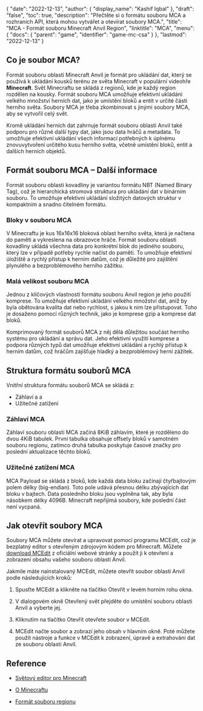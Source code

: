 {
  "date": "2022-12-13",
  "author": {
    "display_name": "Kashif Iqbal"
},
  "draft": "false",
  "toc": true,
  "description": "Přečtěte si o formátu souboru MCA a rozhraních API, která mohou vytvářet a otevírat soubory MCA.",
  "title": "MCA - Formát souboru Minecraft Anvil Region",
  "linktitle": "MCA",
  "menu": {
    "docs": {
      "parent": "game",
      "identifier": "game-mc-csa"
}
},
  "lastmod": "2022-12-13"
}

## Co je soubor MCA?

Formát souboru oblasti Minecraft Anvil je formát pro ukládání dat, který se používá k ukládání kousků terénu ze světa Minecraft v populární videohře **Minecraft**. Svět Minecraftu se skládá z regionů, kde je každý region rozdělen na kousky. Formát souboru MCA umožňuje efektivní ukládání velkého množství herních dat, jako je umístění bloků a entit v určité části herního světa. Soubory MCA je třeba zkombinovat s jinými soubory MCA, aby se vytvořil celý svět.

Kromě ukládání herních dat zahrnuje formát souboru oblasti Anvil také podporu pro různé další typy dat, jako jsou data hráčů a metadata. To umožňuje efektivní ukládání všech informací potřebných k úplnému znovuvytvoření určitého kusu herního světa, včetně umístění bloků, entit a dalších herních objektů.

## Formát souboru MCA – Další informace

Formát souboru oblasti kovadliny je variantou formátu NBT (Named Binary Tag), což je hierarchická stromová struktura pro ukládání dat v binárním souboru. To umožňuje efektivní ukládání složitých datových struktur v kompaktním a snadno čitelném formátu.

### Bloky v souboru MCA

V Minecraftu je kus 16x16x16 bloková oblast herního světa, která je načtena do paměti a vykreslena na obrazovce hráče. Formát souboru oblasti kovadliny ukládá všechna data pro konkrétní blok do jediného souboru, který lze v případě potřeby rychle načíst do paměti. To umožňuje efektivní úložiště a rychlý přístup k herním datům, což je důležité pro zajištění plynulého a bezproblémového herního zážitku.

### Malá velikost souboru MCA

Jednou z klíčových vlastností formátu souboru Anvil region je jeho použití komprese. To umožňuje efektivní ukládání velkého množství dat, aniž by byla obětována kvalita dat nebo rychlost, s jakou k nim lze přistupovat. Toho je dosaženo pomocí různých technik, jako je komprese gzip a komprese dat bloků.

Komprimovaný formát souborů MCA z něj dělá důležitou součást herního systému pro ukládání a správu dat. Jeho efektivní využití komprese a podpora různých typů dat umožňuje efektivní ukládání a rychlý přístup k herním datům, což hráčům zajišťuje hladký a bezproblémový herní zážitek.

## Struktura formátu souborů MCA

Vnitřní struktura formátu souborů MCA se skládá z:
 * Záhlaví a a
 * Užitečné zatížení

### Záhlaví MCA

Záhlaví souboru oblasti MCA začíná 8KiB záhlavím, které je rozděleno do dvou 4KiB tabulek. První tabulka obsahuje offsety bloků v samotném souboru regionu, zatímco druhá tabulka poskytuje časové značky pro poslední aktualizace těchto bloků.

### Užitečné zatížení MCA

MCA Payload se skládá z bloků, kde každá data bloku začínají čtyřbajtovým polem délky (big-endian). Toto pole udává přesnou délku zbývajících dat bloku v bajtech. Data posledního bloku jsou vyplněna tak, aby byla násobkem délky 4096B. Minecraft nepřijímá soubory, kde poslední část není vycpaná.

## Jak otevřít soubory MCA

Soubory MCA můžete otevírat a upravovat pomocí programu MCEdit, což je bezplatný editor s otevřeným zdrojovým kódem pro Minecraft. Můžete [download MCEdit](https://www.mcedit.net/) z oficiální webové stránky a použít ji k otevření a zobrazení obsahu vašeho souboru oblasti Anvil.

Jakmile máte nainstalovaný MCEdit, můžete otevřít soubor oblasti Anvil podle následujících kroků:

 1. Spusťte MCEdit a klikněte na tlačítko Otevřít v levém horním rohu okna.

 1. V dialogovém okně Otevřený svět přejděte do umístění souboru oblasti Anvil a vyberte jej.

 1. Kliknutím na tlačítko Otevřít otevřete soubor v MCEdit.

 1. MCEdit načte soubor a zobrazí jeho obsah v hlavním okně. Poté můžete použít nástroje a funkce v MCEdit k zobrazení, úpravě a extrahování dat ze souboru oblasti Anvil.

## Reference

* [Světový editor pro Minecraft](https://www.mcedit.net/)

* [O Minecraftu](https://www.minecraft.net/)

* [Formát souboru regionu](https://minecraft.wiki/w/Region_file_format)


